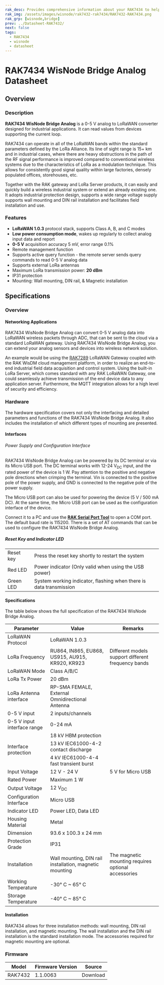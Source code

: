 ```yaml
---
rak_desc: Provides comprehensive information about your RAK7434 to help you use it. This information includes technical specifications, characteristics, and requirements, and it also discusses the device components.
rak_img: /assets/images/wisnode/rak7432-rak7434/RAK7432-RAK7434.png
rak_grp: [wisnode,bridge]
prev: ../Datasheet-RAK7432/
next: false
tags:
  - RAK7434
  - wisnode
  - datasheet
---
```


# RAK7434 WisNode Bridge Analog Datasheet

## Overview

### Description

**RAK7434 WisNode Bridge Analog** is a 0-5&nbsp;V analog to LoRaWAN converter designed for industrial applications. It can read values from devices supporting the current loop.

RAK7434 can operate in all of the LoRaWAN bands within the standard parameters defined by the LoRa Alliance. Its line of sight range is 15+&nbsp;km and in industrial cases, where there are heavy obstructions in the path of the RF signal performance is improved compared to conventional wireless systems due to the characteristics of LoRa as a modulation technique. This allows for consistently good signal quality within large factories, densely populated offices, storehouses, etc.

Together with the RAK gateway and LoRa Server products, it can easily and quickly build a wireless industrial system or extend an already existing one. It adopts industrial protection design, supports a wide range voltage supply supports wall mounting and DIN rail installation and facilitates field installation and use.

### Features

- **LoRaWAN 1.0.3** protocol stack, supports Class A, B, and C modes
- **Low power consumption mode**, wakes up regularly to collect analog input data and report
- **0-5&nbsp;V** acquisition accuracy 5&nbsp;mV, error range 0.1%
- Remote management function
- Supports active query function - the remote server sends query commands to read 0-5&nbsp;V analog data
- Supports external LoRa antennas
- Maximum LoRa transmission power: **20&nbsp;dBm**
- IP31 protection
- Mounting: Wall mounting, DIN rail, & Magnetic installation

## Specifications

### Overview

<rk-img
  src="/assets/images/wisnode/rak7432-rak7434/rak7434-datasheet/rak7434.png"
  width="50%"
  caption="RAK7434 WisNode Bridge Analog"
/>

#### Networking Applications

RAK7434 WisNode Bridge Analog can convert 0-5&nbsp;V analog data into LoRaWAN wireless packets through ADC, that can be sent to the cloud via a standard LoRaWAN gateway. Using RAK7434 WisNode Bridge Analog, you can extend your analog sensors and devices into wireless network solution.

An example would be using the [RAK7289](https://store.rakwireless.com/products/wisgate-edge-pro-rak7289?utm_source=WisGateRAK7289&utm_medium=Document&utm_campaign=BuyFromStore) LoRaWAN Gateway coupled with the RAK WisDM cloud management platform, in order to realize an end-to-end industrial field data acquisition and control system. Using the built-in LoRa Server, which comes standard with any RAK LoRaWAN Gateway, one could seamlessly achieve transmission of the end device data to any application server. Furthermore, the MQTT integration allows for a high level of security and efficiency.

<rk-img
  src="/assets/images/wisnode/rak7432-rak7434/rak7434-datasheet/1.network-structure.png"
  width="100%"
  caption="RAK7434 WisNode Bridge Analog network structure"
/>

### Hardware

The hardware specification covers not only the interfacing and detailed parameters and functions of the RAK7434 WisNode Bridge Analog. It also includes the installation of which different types of mounting are presented.

#### Interfaces

<rk-img
  src="/assets/images/wisnode/rak7432-rak7434/rak7434-datasheet/2.bottom-panel.png"
  width="50%"
  caption="RAK7434 WisNode Bridge Analog bottom panel"
/>

###### Power Supply and Configuration Interface

RAK7434 WisNode Bridge Analog can be powered by its DC terminal or via its Micro USB port. The DC terminal works with 12-24&nbsp;V<sub>DC</sub> input, and the rated power of the device is 1&nbsp;W. Pay attention to the positive and negative pole directions when crimping the terminal. Vin is connected to the positive pole of the power supply, and GND is connected to the negative pole of the power supply.

The Micro USB port can also be used for powering the device (5&nbsp;V / 500&nbsp;mA DC). At the same time, the Micro USB port can be used as the configuration interface of the device.

Connect it to a PC and use the [**RAK Serial Port Tool**](https://downloads.rakwireless.com/LoRa/Tools/RAK_SERIAL_PORT_TOOL_V1.2.1.zip) to open a COM port. The default baud rate is 115200. There is a set of AT commands that can be used to configure the RAK7434 WisNode Bridge Analog.

##### Reset Key and Indicator LED

<table>
 <tbody>
 <tr><td>Reset key</td><td>Press the reset key shortly to restart the system</td></tr>
 <tr><td>Red LED</td><td>Power indicator (Only valid when using the USB power)</td></tr>
 <tr><td>Green LED</td><td>System working indicator, flashing when there is data transmission</td></tr>
</tbody>
</table>

#### Specifications

The table below shows the full specification of the RAK7434 WisNode Bridge Analog.

<table>
 <thead> <tr> <th>Parameter</th> <th>Value</th> <th>Remarks</th> </tr> </thead>
 <tbody>
 <tr><td>LoRaWAN Protocol</td> <td>LoRaWAN 1.0.3</td> <td></td> </tr>
 <tr><td>LoRa Frequency</td> <td>RU864, IN865, EU868, US915, AU915, KR920, KR923 </td> <td>Different models support different frequency bands</td></tr>
 <tr><td>LoRaWAN Mode</td> <td>Class A/B/C</td> <td></td></tr>
 <tr><td>LoRa Tx Power</td> <td>20&nbsp;dBm</td> <td></td></tr>
 <tr><td>LoRa Antenna interface</td> <td>RP-SMA FEMALE, External Omnidirectional Antenna</td> <td></td></tr>
 <tr><td>0-5&nbsp;V input</td><td>2 inputs/channels</td> <td></td></tr>
 <tr><td>0-5&nbsp;V input interface range</td><td>0-24&nbsp;mA<td> </td></tr>
 <tr><td rowspan="3">Interface protection</td> <td>18&nbsp;kV HBM protection<td> </td> </tr>
 <tr><td>13&nbsp;kV IEC61000-4-2 contact discharge</td> <td></td> </tr>
 <tr><td>4&nbsp;kV IEC61000-4-4 fast transient burst</td> <td></td> </tr>
 <tr><td>Input Voltage</td> <td>12&nbsp;V - 24&nbsp;V</td> <td> 5&nbsp;V for Micro USB</td></tr>
 <tr><td>Rated Power</td><td>Maximum 1&nbsp;W</td> <td></td></tr>
 <tr><td>Output Voltage</td><td> 12&nbsp;V<sub>DC</sub></td> <td></td></tr>
 <tr><td>Configuration Interface</td><td>Micro USB</td> <td></td></tr>
 <tr><td>Indicator LED</td><td>Power LED, Data LED</td> <td></td></tr>
 <tr><td>Housing Material</td><td>Metal</td> <td></td></tr>
 <tr><td>Dimension</td><td>93.6 x 100.3 x 24&nbsp;mm</td> <td></td></tr>
 <tr><td>Protection Grade</td><td>IP31</td> <td></td></tr>
 <tr><td>Installation</td><td>Wall mounting, DIN rail installation, magnetic mounting</td><td>The magnetic mounting requires optional accessories</td></tr>
 <tr><td>Working Temperature</td><td>-30°&nbsp;C ~ 65°&nbsp;C</td><td></td></tr>
 <tr><td>Storage Temperature</td><td>-40°&nbsp;C ~ 85°&nbsp;C</td><td></td></tr>
 </tbody>
</table>

#### Installation

RAK7434 allows for three installation methods: wall mounting, DIN rail installation, and magnetic mounting. The wall installation and the DIN rail installation is the standard installation mode. The accessories required for magnetic mounting are optional.

<rk-img
  src="/assets/images/wisnode/rak7432-rak7434/rak7434-datasheet/3.mounting-options.png"
  width="100%"
  caption="Different types of mounting"
/>

### Firmware

<table>
 <thead><tr><th>Model</th><th>Firmware Version</th><th>Source</th></tr></thead>
 <tbody>
 <tr><td>RAK7432</td><td>1.1.0063</td><td>Download</td></tr>
 </tbody>
</table>

<!-- ## Certification

<rk-certifications :params="$page.frontmatter.certifications" /> -->
